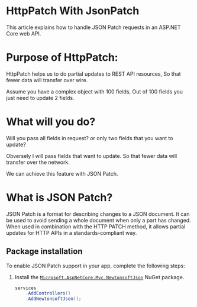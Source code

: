 # HttpPatch With JsonPatch

This article explains how to handle JSON Patch requests in an ASP.NET Core web API.

# Purpose of HttpPatch:

HttpPatch helps us to do partial updates to REST API resources, So that fewer data will transfer over wire. 

Assume you have a complex object with 100 fields, Out of 100 fields you just need to update 2 fields. 

# What will you do?
Will you pass all fields in request? or only two fields that you want to update?

Obversely I will pass fields that want to update. So that fewer data will transfer over the network.

We can achieve this feature with JSON Patch.  

# What is JSON Patch?

JSON Patch is a format for describing changes to a JSON document. It can be used to avoid sending a whole document when only a part has changed. 
When used in combination with the HTTP PATCH method, it allows partial updates for HTTP APIs in a standards-compliant way.

## Package installation

To enable JSON Patch support in your app, complete the following steps:

1. Install the [`Microsoft.AspNetCore.Mvc.NewtonsoftJson`](https://www.nuget.org/packages/Microsoft.AspNetCore.Mvc.NewtonsoftJson/) NuGet package.

    ```csharp
    services
        .AddControllers()
        .AddNewtonsoftJson();
    ```
